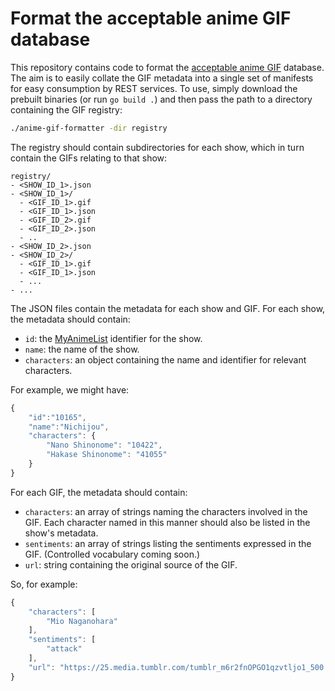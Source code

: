 # Format the acceptable anime GIF database

This repository contains code to format the [acceptable anime GIF](https://github.com/LTLA/acceptable-anime-gifs) database.
The aim is to easily collate the GIF metadata into a single set of manifests for easy consumption by REST services.
To use, simply download the prebuilt binaries (or run `go build .`) and then pass the path to a directory containing the GIF registry:

```sh
./anime-gif-formatter -dir registry
```

The registry should contain subdirectories for each show, which in turn contain the GIFs relating to that show:

```
registry/
- <SHOW_ID_1>.json
- <SHOW_ID_1>/
  - <GIF_ID_1>.gif
  - <GIF_ID_1>.json
  - <GIF_ID_2>.gif
  - <GIF_ID_2>.json
  - ..
- <SHOW_ID_2>.json
- <SHOW_ID_2>/
  - <GIF_ID_1>.gif
  - <GIF_ID_1>.json
  - ...
- ...
```

The JSON files contain the metadata for each show and GIF.
For each show, the metadata should contain:

- `id`: the [MyAnimeList](https://myanimelist.net) identifier for the show.
- `name`: the name of the show.
- `characters`: an object containing the name and identifier for relevant characters.

For example, we might have:

```js
{
    "id":"10165",
    "name":"Nichijou",
    "characters": {
        "Nano Shinonome": "10422",
        "Hakase Shinonome": "41055"
    }
}
```

For each GIF, the metadata should contain:

- `characters`: an array of strings naming the characters involved in the GIF.
  Each character named in this manner should also be listed in the show's metadata.
- `sentiments`: an array of strings listing the sentiments expressed in the GIF.
  (Controlled vocabulary coming soon.)
- `url`: string containing the original source of the GIF.

So, for example:

```js
{
    "characters": [
        "Mio Naganohara"
    ],
    "sentiments": [
        "attack"
    ],
    "url": "https://25.media.tumblr.com/tumblr_m6r2fnOPGO1qzvtljo1_500.gif"
}
```

